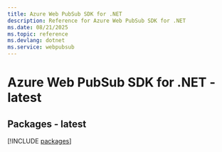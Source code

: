 ```yaml
---
title: Azure Web PubSub SDK for .NET
description: Reference for Azure Web PubSub SDK for .NET
ms.date: 08/21/2025
ms.topic: reference
ms.devlang: dotnet
ms.service: webpubsub
---
```

# Azure Web PubSub SDK for .NET - latest
## Packages - latest
[!INCLUDE [packages](web-pubsub-index.md)]